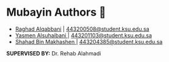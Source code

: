 # Mubayin Authors 📝
- [Raghad Alqabbani](https://github.com/Raghadalqabbani)   |  443200508@student.ksu.edu.sa 
- [Yasmen Alsuhaibani ](https://github.com/yasmen24)         |  443201103@student.ksu.edu.sa 
- [Shahad Bin Makhashen ](https://github.com/Shahad-BM)      |  443204385@student.ksu.edu.sa 


**SUPERVISED BY:** Dr. Rehab Alahmadi
